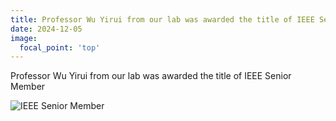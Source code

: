 ```yaml
---
title: Professor Wu Yirui from our lab was awarded the title of IEEE Senior Member
date: 2024-12-05
image:
  focal_point: 'top'
---
```

Professor Wu Yirui from our lab was awarded the title of IEEE Senior Member
<!--more-->
![IEEE Senior Member](\news\24-12-5.jpg)